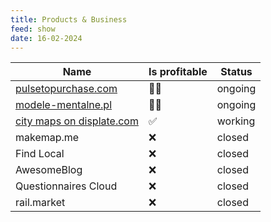 ```yaml
---
title: Products & Business
feed: show
date: 16-02-2024
---
```


| Name                                                                | Is profitable | Status  |
| ------------------------------------------------------------------- | ------------- | ------- |
| [pulsetopurchase.com](https://pulsetopurchase.com/)                 | 👨‍💻         | ongoing |
| [modele-mentalne.pl](https://www.modele-mentalne.pl/)               | 👨‍💻         | ongoing |
| [city maps on displate.com](https://displate.com/gewaraz/city-maps) | ✅             | working |
| makemap.me                                                          | ❌             | closed  |
| Find Local                                                          | ❌             | closed  |
| AwesomeBlog                                                         | ❌             | closed  |
| Questionnaires Cloud                                                | ❌             | closed  |
| rail.market                                                         | ❌             | closed  |
